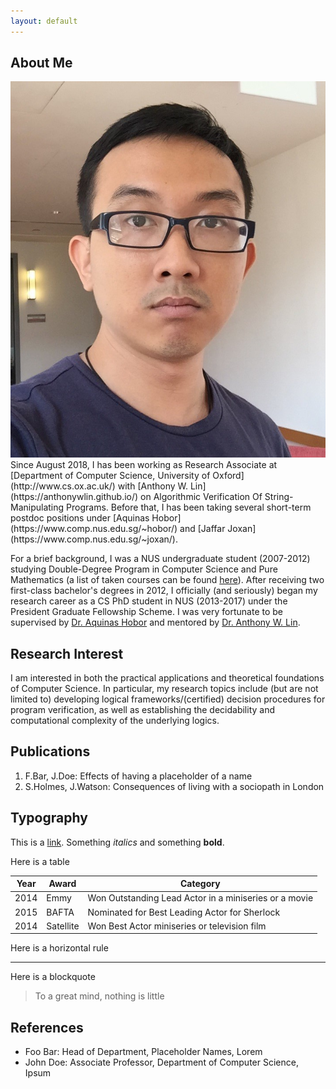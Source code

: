 ```yaml
---
layout: default
---
```


## About Me

<img class="profile-picture" src="me.jpg">
Since August 2018, I has been working as Research Associate at [Department of Computer Science, University of Oxford](http://www.cs.ox.ac.uk/) with [Anthony W. Lin](https://anthonywlin.github.io/) on Algorithmic Verification Of String-Manipulating Programs. Before that, I has been taking several short-term postdoc positions under [Aquinas Hobor](https://www.comp.nus.edu.sg/~hobor/) and [Jaffar Joxan](https://www.comp.nus.edu.sg/~joxan/).

For a brief background, I was a NUS undergraduate student (2007-2012) studying Double-Degree Program in Computer Science and Pure Mathematics (a list of taken courses can be found  <a href="./courses.html">here</a>). After receiving two first-class bachelor's degrees in 2012, I officially (and seriously) began my research career as a CS PhD student in NUS (2013-2017) under the President Graduate Fellowship Scheme. I was very fortunate to be supervised by [Dr. Aquinas Hobor](https://www.comp.nus.edu.sg/~hobor/) and mentored by [Dr. Anthony W. Lin](https://anthonywlin.github.io/).

## Research Interest

I am interested in both the practical applications and theoretical foundations of Computer Science. In particular, my research topics include (but are not limited to) developing logical frameworks/(certified) decision procedures for program verification, as well as establishing the decidability and computational complexity of the underlying logics.

## Publications

1. F.Bar, J.Doe: Effects of having a placeholder of a name
2. S.Holmes, J.Watson: Consequences of living with a sociopath in London

## Typography

This is a [link](http://google.com). Something *italics* and something **bold**.

Here is a table

Year | Award | Category
-----|-------|--------
2014 | Emmy  | Won Outstanding Lead Actor in a miniseries or a movie
2015 | BAFTA | Nominated for Best Leading Actor for Sherlock
2014 | Satellite | Won Best Actor miniseries or television film

Here is a horizontal rule

---

Here is a blockquote

> To a great mind, nothing is little

## References

* Foo Bar: Head of Department, Placeholder Names, Lorem
* John Doe: Associate Professor, Department of Computer Science, Ipsum
